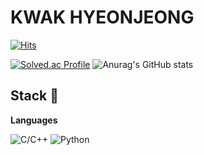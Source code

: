 # KWAK HYEONJEONG
[![Hits](https://hits.seeyoufarm.com/api/count/incr/badge.svg?url=https%3A%2F%2Fgithub.com%2Fkwakrhkr59&count_bg=%23BDFEFF&title_bg=%2377E7E9&icon=&icon_color=%23E7E7E7&title=hits&edge_flat=false)](https://hits.seeyoufarm.com)

[![Solved.ac Profile](http://mazassumnida.wtf/api/v2/generate_badge?boj=kwakhj0205)](https://solved.ac/kwakhj0205/)
![Anurag's GitHub stats](https://github-readme-stats.vercel.app/api?username=kwakrhkr59&show_icons=true&show_icons=true&hide=contribs,prs&cache_seconds=86400&theme=tokyonight)

## Stack 🌸
**Languages**

![C/C++](https://img.shields.io/badge/C++-00599C.svg?style=for-the-badge&logo=C++&logoColor=White)
![Python](https://img.shields.io/badge/Python-3776AB.svg?style=for-the-badge&logo=C++&logoColor=White)
